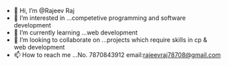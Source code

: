 - 👋 Hi, I’m @Rajeev Raj
- 👀 I’m interested in ...competetive programming and software development 
- 🌱 I’m currently learning ...web development
- 💞️ I’m looking to collaborate on ...projects which require skills in cp & web development
- 📫 How to reach me ...No. 7870843912 email:rajeevraj78708@gmail.com

<!---
Tonystark121/Tonystark121 is a ✨ special ✨ repository because its `README.md` (this file) appears on your GitHub profile.
You can click the Preview link to take a look at your changes.
--->

